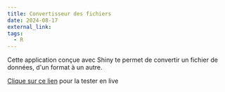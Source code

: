 ```yaml
---
title: Convertisseur des fichiers
date: 2024-08-17
external_link: 
tags:
  - R
---
```


Cette application conçue avec Shiny te permet de convertir un fichier de données, d'un format à un autre.

[Clique sur ce lien](https://bervelin.shinyapps.io/file_convertor/) pour la tester en live

<!--more-->
